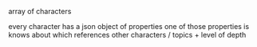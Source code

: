 

array of characters

every character has a json object of properties
one of those properties is knows about which references other characters / topics + level of depth
